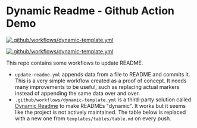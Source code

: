 # Dynamic Readme - **Github Action** Demo

[![.github/workflows/dynamic-template.yml](https://github.com/f-hollow/demo-action-dynamic-readme/actions/workflows/dynamic-template.yml/badge.svg)](https://github.com/f-hollow/demo-action-dynamic-readme/actions/workflows/dynamic-template.yml)

[![.github/workflows/dynamic-template.yml](https://github.com/f-hollow/demo-action-dynamic-readme/actions/workflows/dynamic-template.yml/badge.svg)](https://github.com/f-hollow/demo-action-dynamic-readme/actions/workflows/dynamic-template.yml)

This repo contains some workflows to update README.

- `update-readme.yml` appends data from a file to README and commits it. This is a very simple workflow created as a proof of concept. It needs many improvements to be useful, such as replacing actual markers instead of appending the same data over and over.
- `.github/workflows/dynamic-template.yml` is a third-party solution called [Dynamic Readme](https://github.com/marketplace/actions/dynamic-readme) to make READMEs "dynamic". It works but it seems like the project is not actively maintained. The table below is replaced with a new one from `templates/tables/table.md` on every push.

<!-- START ./tables/table.md -->

<!-- END ./tables/table.md -->
